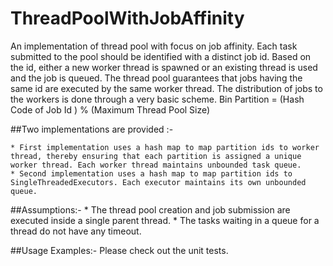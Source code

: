 # ThreadPoolWithJobAffinity
  
  An implementation of thread pool with focus on job affinity. Each task submitted to the pool should be identified with a distinct job id. Based on the id, either a new worker thread is spawned or an existing thread is used and the job is queued. The thread pool guarantees that jobs having the same id are executed by the same worker thread. 
  The distribution of jobs to the workers is done through a very basic scheme. 
        Bin Partition = (Hash Code of Job Id ) % (Maximum Thread Pool Size)
  
  ##Two implementations are provided :-
  
    * First implementation uses a hash map to map partition ids to worker thread, thereby ensuring that each partition is assigned a unique worker thread. Each worker thread maintains unbounded task queue. 
    * Second implementation uses a hash map to map partition ids to SingleThreadedExecutors. Each executor maintains its own unbounded queue. 
    
  ##Assumptions:-
    * The thread pool creation and job submission are executed inside a single parent thread.
    * The tasks waiting in a queue for a thread do not have any timeout.  
    
  ##Usage Examples:-
    Please check out the unit tests.
  
  
